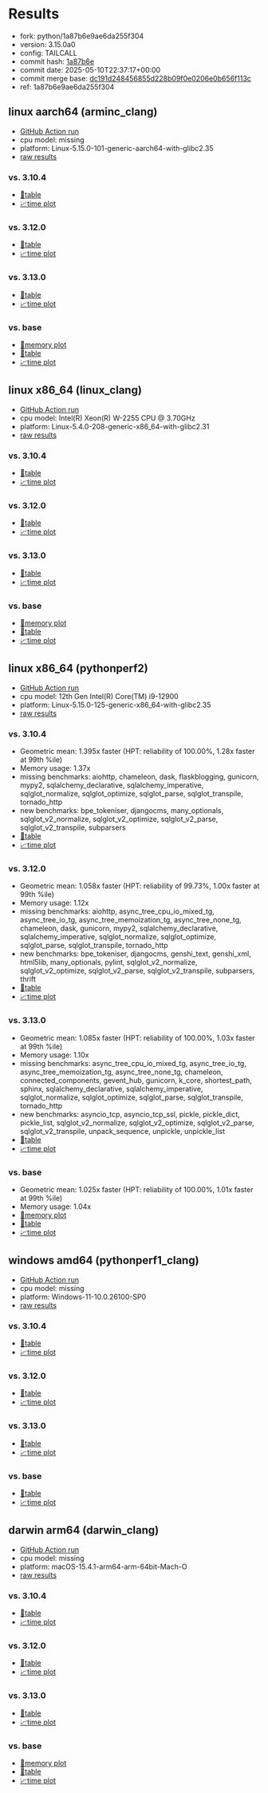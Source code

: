 # Results

- fork: python/1a87b6e9ae6da255f304
- version: 3.15.0a0
- config: TAILCALL
- commit hash: [1a87b6e](https://github.com/python/cpython/commit/1a87b6e)
- commit date: 2025-05-10T22:37:17+00:00
- commit merge base: [dc191d248456855d228b09f0e0206e0b656f113c](https://github.com/python/cpython/commit/dc191d248456855d228b09f0e0206e0b656f113c)
- ref: 1a87b6e9ae6da255f304

## linux aarch64 (arminc_clang)

- [GitHub Action run](https://github.com/faster-cpython/benchmarking/actions/runs/14950305273)
- cpu model: missing
- platform: Linux-5.15.0-101-generic-aarch64-with-glibc2.35
- [raw results](bm-20250510-arminc_clang-aarch64-python-1a87b6e9ae6da255f304-3.15.0a0-1a87b6e.json)

### vs. 3.10.4

- [📄table](bm-20250510-arminc_clang-aarch64-python-1a87b6e9ae6da255f304-3.15.0a0-1a87b6e-vs-3.10.4.md)
- [📈time plot](bm-20250510-arminc_clang-aarch64-python-1a87b6e9ae6da255f304-3.15.0a0-1a87b6e-vs-3.10.4.svg)

### vs. 3.12.0

- [📄table](bm-20250510-arminc_clang-aarch64-python-1a87b6e9ae6da255f304-3.15.0a0-1a87b6e-vs-3.12.0.md)
- [📈time plot](bm-20250510-arminc_clang-aarch64-python-1a87b6e9ae6da255f304-3.15.0a0-1a87b6e-vs-3.12.0.svg)

### vs. 3.13.0

- [📄table](bm-20250510-arminc_clang-aarch64-python-1a87b6e9ae6da255f304-3.15.0a0-1a87b6e-vs-3.13.0.md)
- [📈time plot](bm-20250510-arminc_clang-aarch64-python-1a87b6e9ae6da255f304-3.15.0a0-1a87b6e-vs-3.13.0.svg)

### vs. base

- [🧠memory plot](bm-20250510-arminc_clang-aarch64-python-1a87b6e9ae6da255f304-3.15.0a0-1a87b6e-vs-base-mem.svg)
- [📄table](bm-20250510-arminc_clang-aarch64-python-1a87b6e9ae6da255f304-3.15.0a0-1a87b6e-vs-base.md)
- [📈time plot](bm-20250510-arminc_clang-aarch64-python-1a87b6e9ae6da255f304-3.15.0a0-1a87b6e-vs-base.svg)

## linux x86_64 (linux_clang)

- [GitHub Action run](https://github.com/faster-cpython/benchmarking/actions/runs/14950305273)
- cpu model: Intel(R) Xeon(R) W-2255 CPU @ 3.70GHz
- platform: Linux-5.4.0-208-generic-x86_64-with-glibc2.31
- [raw results](bm-20250510-linux_clang-x86_64-python-1a87b6e9ae6da255f304-3.15.0a0-1a87b6e.json)

### vs. 3.10.4

- [📄table](bm-20250510-linux_clang-x86_64-python-1a87b6e9ae6da255f304-3.15.0a0-1a87b6e-vs-3.10.4.md)
- [📈time plot](bm-20250510-linux_clang-x86_64-python-1a87b6e9ae6da255f304-3.15.0a0-1a87b6e-vs-3.10.4.svg)

### vs. 3.12.0

- [📄table](bm-20250510-linux_clang-x86_64-python-1a87b6e9ae6da255f304-3.15.0a0-1a87b6e-vs-3.12.0.md)
- [📈time plot](bm-20250510-linux_clang-x86_64-python-1a87b6e9ae6da255f304-3.15.0a0-1a87b6e-vs-3.12.0.svg)

### vs. 3.13.0

- [📄table](bm-20250510-linux_clang-x86_64-python-1a87b6e9ae6da255f304-3.15.0a0-1a87b6e-vs-3.13.0.md)
- [📈time plot](bm-20250510-linux_clang-x86_64-python-1a87b6e9ae6da255f304-3.15.0a0-1a87b6e-vs-3.13.0.svg)

### vs. base

- [🧠memory plot](bm-20250510-linux_clang-x86_64-python-1a87b6e9ae6da255f304-3.15.0a0-1a87b6e-vs-base-mem.svg)
- [📄table](bm-20250510-linux_clang-x86_64-python-1a87b6e9ae6da255f304-3.15.0a0-1a87b6e-vs-base.md)
- [📈time plot](bm-20250510-linux_clang-x86_64-python-1a87b6e9ae6da255f304-3.15.0a0-1a87b6e-vs-base.svg)

## linux x86_64 (pythonperf2)

- [GitHub Action run](https://github.com/faster-cpython/benchmarking/actions/runs/14950305273)
- cpu model: 12th Gen Intel(R) Core(TM) i9-12900
- platform: Linux-5.15.0-125-generic-x86_64-with-glibc2.35
- [raw results](bm-20250510-pythonperf2-x86_64-python-1a87b6e9ae6da255f304-3.15.0a0-1a87b6e.json)

### vs. 3.10.4

- Geometric mean: 1.395x faster (HPT: reliability of 100.00%, 1.28x faster at 99th %ile)
- Memory usage: 1.37x
- missing benchmarks: aiohttp, chameleon, dask, flaskblogging, gunicorn, mypy2, sqlalchemy_declarative, sqlalchemy_imperative, sqlglot_normalize, sqlglot_optimize, sqlglot_parse, sqlglot_transpile, tornado_http
- new benchmarks: bpe_tokeniser, djangocms, many_optionals, sqlglot_v2_normalize, sqlglot_v2_optimize, sqlglot_v2_parse, sqlglot_v2_transpile, subparsers
- [📄table](bm-20250510-pythonperf2-x86_64-python-1a87b6e9ae6da255f304-3.15.0a0-1a87b6e-vs-3.10.4.md)
- [📈time plot](bm-20250510-pythonperf2-x86_64-python-1a87b6e9ae6da255f304-3.15.0a0-1a87b6e-vs-3.10.4.svg)

### vs. 3.12.0

- Geometric mean: 1.058x faster (HPT: reliability of 99.73%, 1.00x faster at 99th %ile)
- Memory usage: 1.12x
- missing benchmarks: aiohttp, async_tree_cpu_io_mixed_tg, async_tree_io_tg, async_tree_memoization_tg, async_tree_none_tg, chameleon, dask, gunicorn, mypy2, sqlalchemy_declarative, sqlalchemy_imperative, sqlglot_normalize, sqlglot_optimize, sqlglot_parse, sqlglot_transpile, tornado_http
- new benchmarks: bpe_tokeniser, djangocms, genshi_text, genshi_xml, html5lib, many_optionals, pylint, sqlglot_v2_normalize, sqlglot_v2_optimize, sqlglot_v2_parse, sqlglot_v2_transpile, subparsers, thrift
- [📄table](bm-20250510-pythonperf2-x86_64-python-1a87b6e9ae6da255f304-3.15.0a0-1a87b6e-vs-3.12.0.md)
- [📈time plot](bm-20250510-pythonperf2-x86_64-python-1a87b6e9ae6da255f304-3.15.0a0-1a87b6e-vs-3.12.0.svg)

### vs. 3.13.0

- Geometric mean: 1.085x faster (HPT: reliability of 100.00%, 1.03x faster at 99th %ile)
- Memory usage: 1.10x
- missing benchmarks: async_tree_cpu_io_mixed_tg, async_tree_io_tg, async_tree_memoization_tg, async_tree_none_tg, chameleon, connected_components, gevent_hub, gunicorn, k_core, shortest_path, sphinx, sqlalchemy_declarative, sqlalchemy_imperative, sqlglot_normalize, sqlglot_optimize, sqlglot_parse, sqlglot_transpile, tornado_http
- new benchmarks: asyncio_tcp, asyncio_tcp_ssl, pickle, pickle_dict, pickle_list, sqlglot_v2_normalize, sqlglot_v2_optimize, sqlglot_v2_parse, sqlglot_v2_transpile, unpack_sequence, unpickle, unpickle_list
- [📄table](bm-20250510-pythonperf2-x86_64-python-1a87b6e9ae6da255f304-3.15.0a0-1a87b6e-vs-3.13.0.md)
- [📈time plot](bm-20250510-pythonperf2-x86_64-python-1a87b6e9ae6da255f304-3.15.0a0-1a87b6e-vs-3.13.0.svg)

### vs. base

- Geometric mean: 1.025x faster (HPT: reliability of 100.00%, 1.01x faster at 99th %ile)
- Memory usage: 1.04x
- [🧠memory plot](bm-20250510-pythonperf2-x86_64-python-1a87b6e9ae6da255f304-3.15.0a0-1a87b6e-vs-base-mem.svg)
- [📄table](bm-20250510-pythonperf2-x86_64-python-1a87b6e9ae6da255f304-3.15.0a0-1a87b6e-vs-base.md)
- [📈time plot](bm-20250510-pythonperf2-x86_64-python-1a87b6e9ae6da255f304-3.15.0a0-1a87b6e-vs-base.svg)

## windows amd64 (pythonperf1_clang)

- [GitHub Action run](https://github.com/faster-cpython/benchmarking/actions/runs/14950305273)
- cpu model: missing
- platform: Windows-11-10.0.26100-SP0
- [raw results](bm-20250510-pythonperf1_clang-amd64-python-1a87b6e9ae6da255f304-3.15.0a0-1a87b6e.json)

### vs. 3.10.4

- [📄table](bm-20250510-pythonperf1_clang-amd64-python-1a87b6e9ae6da255f304-3.15.0a0-1a87b6e-vs-3.10.4.md)
- [📈time plot](bm-20250510-pythonperf1_clang-amd64-python-1a87b6e9ae6da255f304-3.15.0a0-1a87b6e-vs-3.10.4.svg)

### vs. 3.12.0

- [📄table](bm-20250510-pythonperf1_clang-amd64-python-1a87b6e9ae6da255f304-3.15.0a0-1a87b6e-vs-3.12.0.md)
- [📈time plot](bm-20250510-pythonperf1_clang-amd64-python-1a87b6e9ae6da255f304-3.15.0a0-1a87b6e-vs-3.12.0.svg)

### vs. 3.13.0

- [📄table](bm-20250510-pythonperf1_clang-amd64-python-1a87b6e9ae6da255f304-3.15.0a0-1a87b6e-vs-3.13.0.md)
- [📈time plot](bm-20250510-pythonperf1_clang-amd64-python-1a87b6e9ae6da255f304-3.15.0a0-1a87b6e-vs-3.13.0.svg)

### vs. base

- [📄table](bm-20250510-pythonperf1_clang-amd64-python-1a87b6e9ae6da255f304-3.15.0a0-1a87b6e-vs-base.md)
- [📈time plot](bm-20250510-pythonperf1_clang-amd64-python-1a87b6e9ae6da255f304-3.15.0a0-1a87b6e-vs-base.svg)

## darwin arm64 (darwin_clang)

- [GitHub Action run](https://github.com/faster-cpython/benchmarking/actions/runs/14950305273)
- cpu model: missing
- platform: macOS-15.4.1-arm64-arm-64bit-Mach-O
- [raw results](bm-20250510-darwin_clang-arm64-python-1a87b6e9ae6da255f304-3.15.0a0-1a87b6e.json)

### vs. 3.10.4

- [📄table](bm-20250510-darwin_clang-arm64-python-1a87b6e9ae6da255f304-3.15.0a0-1a87b6e-vs-3.10.4.md)
- [📈time plot](bm-20250510-darwin_clang-arm64-python-1a87b6e9ae6da255f304-3.15.0a0-1a87b6e-vs-3.10.4.svg)

### vs. 3.12.0

- [📄table](bm-20250510-darwin_clang-arm64-python-1a87b6e9ae6da255f304-3.15.0a0-1a87b6e-vs-3.12.0.md)
- [📈time plot](bm-20250510-darwin_clang-arm64-python-1a87b6e9ae6da255f304-3.15.0a0-1a87b6e-vs-3.12.0.svg)

### vs. 3.13.0

- [📄table](bm-20250510-darwin_clang-arm64-python-1a87b6e9ae6da255f304-3.15.0a0-1a87b6e-vs-3.13.0.md)
- [📈time plot](bm-20250510-darwin_clang-arm64-python-1a87b6e9ae6da255f304-3.15.0a0-1a87b6e-vs-3.13.0.svg)

### vs. base

- [🧠memory plot](bm-20250510-darwin_clang-arm64-python-1a87b6e9ae6da255f304-3.15.0a0-1a87b6e-vs-base-mem.svg)
- [📄table](bm-20250510-darwin_clang-arm64-python-1a87b6e9ae6da255f304-3.15.0a0-1a87b6e-vs-base.md)
- [📈time plot](bm-20250510-darwin_clang-arm64-python-1a87b6e9ae6da255f304-3.15.0a0-1a87b6e-vs-base.svg)


